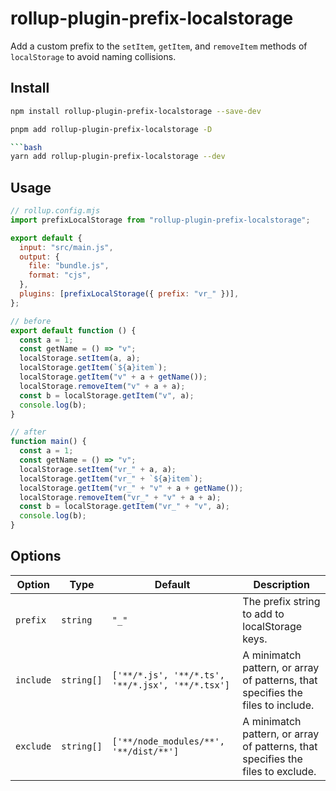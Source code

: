 # rollup-plugin-prefix-localstorage

Add a custom prefix to the `setItem`, `getItem`, and `removeItem` methods of `localStorage` to avoid naming collisions.

## Install

```bash
npm install rollup-plugin-prefix-localstorage --save-dev
```

````bash
pnpm add rollup-plugin-prefix-localstorage -D

```bash
yarn add rollup-plugin-prefix-localstorage --dev
````

## Usage

```js
// rollup.config.mjs
import prefixLocalStorage from "rollup-plugin-prefix-localstorage";

export default {
  input: "src/main.js",
  output: {
    file: "bundle.js",
    format: "cjs",
  },
  plugins: [prefixLocalStorage({ prefix: "vr_" })],
};
```

```js
// before
export default function () {
  const a = 1;
  const getName = () => "v";
  localStorage.setItem(a, a);
  localStorage.getItem(`${a}item`);
  localStorage.getItem("v" + a + getName());
  localStorage.removeItem("v" + a + a);
  const b = localStorage.getItem("v", a);
  console.log(b);
}

// after
function main() {
  const a = 1;
  const getName = () => "v";
  localStorage.setItem("vr_" + a, a);
  localStorage.getItem("vr_" + `${a}item`);
  localStorage.getItem("vr_" + "v" + a + getName());
  localStorage.removeItem("vr_" + "v" + a + a);
  const b = localStorage.getItem("vr_" + "v", a);
  console.log(b);
}
```

## Options

| Option    | Type       | Default                                          | Description                                                                     |
| --------- | ---------- | ------------------------------------------------ | ------------------------------------------------------------------------------- |
| `prefix`  | `string`   | `"_"`                                            | The prefix string to add to localStorage keys.                                  |
| `include` | `string[]` | `['**/*.js', '**/*.ts', '**/*.jsx', '**/*.tsx']` | A minimatch pattern, or array of patterns, that specifies the files to include. |
| `exclude` | `string[]` | `['**/node_modules/**', '**/dist/**']`           | A minimatch pattern, or array of patterns, that specifies the files to exclude. |
